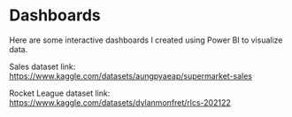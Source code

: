 # Dashboards

Here are some interactive dashboards I created using Power BI to visualize data.

Sales dataset link: https://www.kaggle.com/datasets/aungpyaeap/supermarket-sales

Rocket League dataset link: https://www.kaggle.com/datasets/dylanmonfret/rlcs-202122

